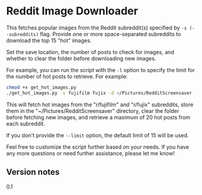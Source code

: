 # Reddit Image Downloader

This fetches popular images from the Reddit subreddit(s) specified by `-s (--subreddits)` flag. Provide one or more space-separated subreddits to download the top 15 "hot" images.

Set the save location, the number of posts to check for images, and whether to clear the folder before downloading new images.

For example, you can run the script with the `-l` option to specify the limit for the number of hot posts to retrieve. For example:

```bash
chmod +x get_hot_images.py
./get_hot_images.py -s fujifilm fujix -d ~/Pictures/RedditScreensaver -c -l 20
```

This will fetch hot images from the "r/fujifilm" and "r/fujix" subreddits, store them in the "~/Pictures/RedditScreensaver" directory, clear the folder before fetching new images, and retrieve a maximum of 20 hot posts from each subreddit.

If you don't provide the `--limit` option, the default limit of 15 will be used.

Feel free to customize the script further based on your needs. If you have any more questions or need further assistance, please let me know!

## Version notes
0.1
